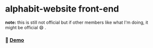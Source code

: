 # alphabit-website front-end

**note:** this is still not official but if other members like what I'm doing,
it might be official :smile: .

### :rocket: [Demo](https://alphabit.netlify.app/)
